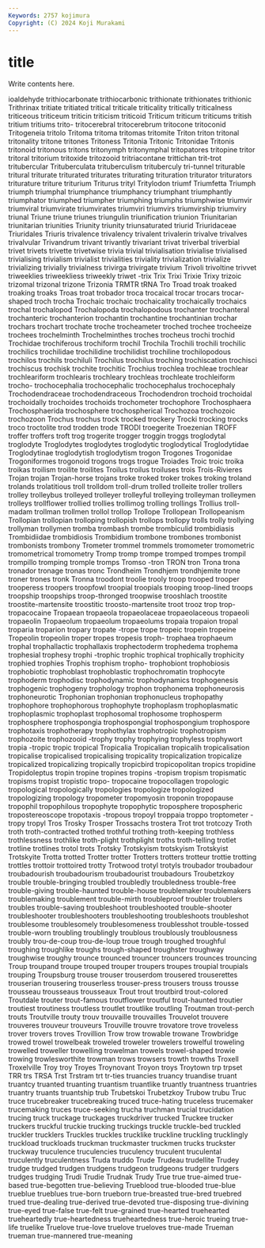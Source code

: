 ```yaml
---
Keywords: 2757 kojimura
Copyright: (C) 2024 Koji Murakami
---
```


# title

Write contents here.



ioaldehyde
trithiocarbonate trithiocarbonic trithionate trithionates trithionic Trithrinax tritiate tritiated tritical triticale
triticality tritically triticalness triticeous triticeum triticin triticism triticoid Triticum triticum
triticums tritish tritium tritiums trito- tritocerebral tritocerebrum tritocone tritoconid Tritogeneia
tritolo Tritoma tritoma tritomas tritomite Triton triton tritonal tritonality tritone
tritones Tritoness Tritonia Tritonic Tritonidae Tritonis tritonoid tritonous tritons tritonymph
tritonymphal tritopatores tritopine tritor tritoral tritorium tritoxide tritozooid tritriacontane trittichan
trit-trot tritubercular Trituberculata trituberculism trituberculy tri-tunnel triturable tritural triturate triturated
triturates triturating trituration triturator triturators triturature triture triturium Triturus trityl
Tritylodon triumf Triumfetta Triumph triumph triumphal triumphance triumphancy triumphant triumphantly
triumphator triumphed triumpher triumphing triumphs triumphwise triumvir triumviral triumvirate triumvirates
triumviri triumvirs triumvirship triumviry triunal Triune triune triunes triungulin triunification
triunion Triunitarian triunitarian triunities Triunity triunity triunsaturated triurid Triuridaceae Triuridales
Triuris trivalence trivalency trivalent trivalerin trivalve trivalves trivalvular Trivandrum trivant
trivantly trivariant trivat triverbal triverbial trivet trivets trivette trivetwise trivia
trivial trivialisation trivialise trivialised trivialising trivialism trivialist trivialities triviality trivialization
trivialize trivializing trivially trivialness trivirga trivirgate trivium Trivoli trivoltine trivvet
triweeklies triweekliess triweekly triwet -trix Trix Trixi Trixie Trixy trizoic
trizomal trizonal trizone Trizonia TRMTR tRNA Tro Troad troak troaked
troaking troaks Troas troat trobador troca trocaical trocar trocars trocar-shaped
troch trocha Trochaic trochaic trochaicality trochaically trochaics trochal trochalopod Trochalopoda
trochalopodous trochanter trochanteral trochanteric trochanterion trochantin trochantine trochantinian trochar trochars
trochart trochate troche trocheameter troched trochee trocheeize trochees trochelminth Trochelminthes
troches trocheus trochi trochid Trochidae trochiferous trochiform trochil Trochila Trochili
trochili trochilic trochilics trochilidae trochilidine trochilidist trochiline trochilopodous trochilos trochils
trochiluli Trochilus trochilus troching trochiscation trochisci trochiscus trochisk trochite trochitic
Trochius trochlea trochleae trochlear trochleariform trochlearis trochleary trochleas trochleate trochleiform
trocho- trochocephalia trochocephalic trochocephalus trochocephaly Trochodendraceae trochodendraceous Trochodendron trochoid trochoidal
trochoidally trochoides trochoids trochometer trochophore Trochosphaera Trochosphaerida trochosphere trochospherical Trochozoa
trochozoic trochozoon Trochus trochus trock trocked trockery Trocki trocking trocks
troco troctolite trod trodden trode TRODI troegerite Troezenian TROFF troffer
troffers troft trog trogerite trogger troggin troggs troglodytal troglodyte Troglodytes
troglodytes troglodytic troglodytical Troglodytidae Troglodytinae troglodytish troglodytism trogon Trogones Trogonidae
Trogoniformes trogonoid trogons trogs trogue Troiades Troic troic troika troikas
troilism troilite troilites Troilus troilus troiluses trois Trois-Rivieres Trojan trojan
Trojan-horse trojans troke troked troker trokes troking troland trolands trolatitious
troll trolldom troll-drum trolled trolleite troller trollers trolley trolleybus trolleyed
trolleyer trolleyful trolleying trolleyman trolleymen trolleys trollflower trollied trollies trollimog
trolling trollings Trollius troll-madam trollman trollmen trollol trollop Trollope Trollopean
Trollopeanism Trollopian trollopian trolloping trollopish trollops trollopy trolls trolly trollying
trollyman trollymen tromba trombash trombe trombiculid trombidiasis Trombidiidae trombidiosis Trombidium
trombone trombones trombonist trombonists trombony Trometer trommel trommels tromometer tromometric
tromometrical tromometry Tromp tromp trompe tromped trompes trompil trompillo tromping
tromple tromps Tromso -tron TRON tron Trona trona tronador tronage
tronas tronc Trondheim Trondhjem trondhjemite trone troner trones tronk Tronna
troodont troolie trooly troop trooped trooper trooperess troopers troopfowl troopial
troopials trooping troop-lined troops troopship troopships troop-thronged troopwise trooshlach troostite
troostite-martensite troostitic troosto-martensite troot trooz trop trop- tropacocaine Tropaean tropaeola
tropaeolaceae tropaeolaceous tropaeoli tropaeolin Tropaeolum tropaeolum tropaeolums tropaia tropaion tropal
troparia troparion tropary tropate -trope trope tropeic tropein tropeine Tropeolin
tropeolin troper tropes tropesis troph- trophaea trophaeum trophal trophallactic trophallaxis
trophectoderm trophedema trophema trophesial trophesy trophi -trophic trophic trophical trophically
trophicity trophied trophies Trophis trophism tropho- trophobiont trophobiosis trophobiotic trophoblast
trophoblastic trophochromatin trophocyte trophoderm trophodisc trophodynamic trophodynamics trophogenesis trophogenic trophogeny
trophology trophon trophonema trophoneurosis trophoneurotic Trophonian trophonian trophonucleus trophopathy trophophore
trophophorous trophophyte trophoplasm trophoplasmatic trophoplasmic trophoplast trophosomal trophosome trophosperm trophosphere
trophospongia trophospongial trophospongium trophospore trophotaxis trophotherapy trophothylax trophotropic trophotropism trophozoite
trophozooid -trophy trophy trophying trophyless trophywort tropia -tropic tropic tropical
Tropicalia Tropicalian tropicalih tropicalisation tropicalise tropicalised tropicalising tropicality tropicalization tropicalize
tropicalized tropicalizing tropically tropicbird tropicopolitan tropics tropidine Tropidoleptus tropin tropine
tropines tropins -tropism tropism tropismatic tropisms tropist tropistic tropo- tropocaine
tropocollagen tropologic tropological tropologically tropologies tropologize tropologized tropologizing tropology tropometer
tropomyosin troponin tropopause tropophil tropophilous tropophyte tropophytic troposphere tropospheric tropostereoscope
tropotaxis -tropous tropoyl troppaia troppo troptometer -tropy tropyl Tros Trosky
Trosper Trossachs trostera Trot trot trotcozy Troth troth troth-contracted trothed
trothful trothing troth-keeping trothless trothlessness trothlike troth-plight trothplight troths troth-telling
trotlet trotline trotlines trotol trots Trotsky Trotskyism trotskyism Trotskyist Trotskyite
Trotta trotted Trotter trotter Trotters trotters trotteur trottie trotting trottles
trottoir trottoired trotty Trotwood trotyl trotyls troubador troubadour troubadourish troubadourism
troubadourist troubadours Troubetzkoy trouble trouble-bringing troubled troubledly troubledness trouble-free trouble-giving
trouble-haunted trouble-house troublemaker troublemakers troublemaking troublement trouble-mirth troubleproof troubler troublers
troubles trouble-saving troubleshoot troubleshooted trouble-shooter troubleshooter troubleshooters troubleshooting troubleshoots troubleshot
troublesome troublesomely troublesomeness troublesshot trouble-tossed trouble-worn troubling troublingly troublous troublously
troublousness troubly trou-de-coup trou-de-loup troue trough troughed troughful troughing troughlike
troughs trough-shaped troughster troughway troughwise troughy trounce trounced trouncer trouncers
trounces trouncing Troup troupand troupe trouped trouper troupers troupes troupial
troupials trouping Troupsburg trouse trouser trouserdom trousered trouserettes trouserian trousering
trouserless trouser-press trousers trouss trousse trousseau trousseaus trousseaux Trout trout
troutbird trout-colored Troutdale trouter trout-famous troutflower troutful trout-haunted troutier troutiest
troutiness troutless troutlet troutlike troutling Troutman trout-perch trouts Troutville trouty
trouv trouvaille trouvailles Trouvelot trouvere trouveres trouveur trouveurs Trouville trouvre
trovatore trove troveless trover trovers troves Trovillion Trow trow trowable
trowane Trowbridge trowed trowel trowelbeak troweled troweler trowelers trowelful troweling
trowelled troweller trowelling trowelman trowels trowel-shaped trowie trowing trowlesworthite trowman
trows trowsers trowth trowths Troxell Troxelville Troy troy Troyes Troynovant
Troyon troys Troytown trp trpset TRR trs TRSA Trst Trstram
trt tr-ties truancies truancy truandise truant truantcy truanted truanting truantism
truantlike truantly truantness truantries truantry truants truantship trub Trubetskoi Trubetzkoy
Trubow trubu Truc truce trucebreaker trucebreaking truced truce-hating truceless trucemaker
trucemaking truces truce-seeking trucha truchman trucial trucidation trucing truck truckage
truckages truckdriver trucked Truckee trucker truckers truckful truckie trucking truckings
truckle truckle-bed truckled truckler trucklers Truckles truckles trucklike truckline truckling
trucklingly truckload truckloads truckman truckmaster truckmen trucks truckster truckway truculence
truculencies truculency truculent truculental truculently truculentness Truda truddo Trude Trudeau
trudellite Trudey trudge trudged trudgen trudgens trudgeon trudgeons trudger trudgers
trudges trudging Trudi Trudie Trudnak Trudy True true true-aimed true-based
true-begotten true-believing Trueblood true-blooded true-blue trueblue trueblues true-born trueborn true-breasted
true-bred truebred trued true-dealing true-derived true-devoted true-disposing true-divining true-eyed true-false
true-felt true-grained true-hearted truehearted trueheartedly true-heartedness trueheartedness true-heroic trueing true-life
truelike Truelove true-love truelove trueloves true-made Trueman trueman true-mannered true-meaning

